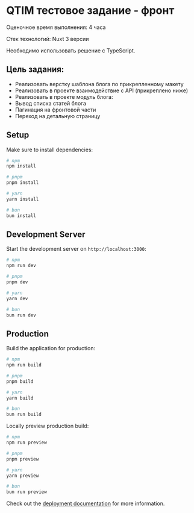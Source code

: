 # QTIM тестовое задание - фронт

Оценочное время выполнения: 4 часа

Стек технологий: Nuxt 3 версии

Необходимо использовать решение с TypeScript.

## Цель задания:

- Реализовать верстку шаблона блога по прикрепленному макету
- Реализовать в проекте взаимодействие с API (прикреплено ниже)
- Реализовать в проекте модуль блога:
- Вывод списка статей блога
- Пагинация на фронтовой части
- Переход на детальную страницу

## Setup

Make sure to install dependencies:

```bash
# npm
npm install

# pnpm
pnpm install

# yarn
yarn install

# bun
bun install
```

## Development Server

Start the development server on `http://localhost:3000`:

```bash
# npm
npm run dev

# pnpm
pnpm dev

# yarn
yarn dev

# bun
bun run dev
```

## Production

Build the application for production:

```bash
# npm
npm run build

# pnpm
pnpm build

# yarn
yarn build

# bun
bun run build
```

Locally preview production build:

```bash
# npm
npm run preview

# pnpm
pnpm preview

# yarn
yarn preview

# bun
bun run preview
```

Check out the [deployment documentation](https://nuxt.com/docs/getting-started/deployment) for more information.

